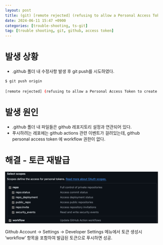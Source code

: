 ```yaml
---
layout: post
title: (git) [remote rejected] (refusing to allow a Personal Access Token to create or update workflow .github/workflows/pages-deploy.yml without workflow scope)
date: 2024-06-11 15:47 +0900
categories: [trouble-shooting, ts-git]
tag: [trouble shooting, git, github, access token]
---
```


# 발생 상황

- .github 폴더 내 수정사항 발생 후 git push를 시도하였다.

```bash
$ git push origin

[remote rejected] (refusing to allow a Personal Access Token to create or update workflow .github/workflows/pages-deploy.yml without workflow scope)
```

# 발생 원인

- .github 폴더 내 파일들은 github 레포지토리 설정과 연관되어 있다.
- 푸시하려는 레포에는 github actions 관련 이벤트가 걸려있는데, github personal access token 에 workflow 권한이 없다.

# 해결 - 토큰 재발급

![](/assets/img/2024-06-11/2024-06-11-ts-git-1-remote-rejected-token.png)

Github Account → Settings → Developer Settings 메뉴에서 토큰 생성시 ‘workflow’ 항목을 포함하여 발급된 토큰으로 푸시하면 성공.